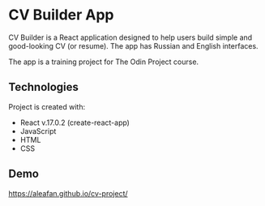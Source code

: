 # CV Builder App

CV Builder is a React application designed to help users build simple and good-looking CV (or resume).
The app has Russian and English interfaces.

The app is a training project for The Odin Project course.

## Technologies
Project is created with:
* React v.17.0.2 (create-react-app)
* JavaScript
* HTML
* CSS

## Demo
https://aleafan.github.io/cv-project/
